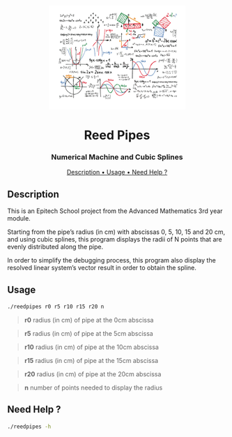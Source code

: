 <p align="center">
    <img src="https://raw.githubusercontent.com/baylesa-dev/ReedPipes/master/assets/reedpipes.png">
    <h1 align="center">Reed Pipes</h1>
    <h3 align="center">Numerical Machine and Cubic Splines</h3>
</p>

<p align="center">
    <a href="#description">Description • </a>
    <a href="#usage">Usage • </a>
    <a href="#need-help">Need Help ?</a>
</p>

## Description

This is an Epitech School project from the Advanced Mathematics 3rd year module.

Starting from the pipe’s radius (in cm) with abscissas 0, 5, 10, 15 and 20 cm, and using cubic splines, this program displays the radii of N points that are evenly distributed along the pipe.

In order to simplify the debugging process, this program also display the resolved linear system’s vector result in order to obtain the spline.

## Usage

```bash
./reedpipes r0 r5 r10 r15 r20 n
```

> __r0__ radius (in cm) of pipe at the 0cm abscissa

> __r5__ radius (in cm) of pipe at the 5cm abscissa

> __r10__ radius (in cm) of pipe at the 10cm abscissa

> __r15__ radius (in cm) of pipe at the 15cm abscissa

> __r20__ radius (in cm) of pipe at the 20cm abscissa

> __n__ number of points needed to display the radius

## Need Help ?

```bash
./reedpipes -h
```